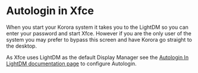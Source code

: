 # Autologin in Xfce

When you start your Korora system it takes you to the LightDM so you can enter your password and start Xfce. However if you are the only user of the system you may prefer to bypass this screen and have Korora go straight to the desktop.

As Xfce uses LightDM as the default Display Manager see the [Autologin In LightDM documentation page](https://github.com/kororaproject/kp-documentation/wiki/Autologin-in-LightDM) to configure Autologin.
